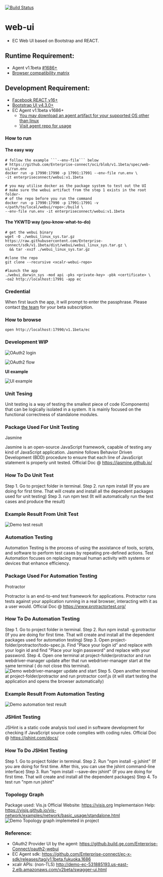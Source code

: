 [![Build Status](https://travis-ci.com/Enterprise-connect/web-ui-admin.svg?branch=v1.1beta)](https://travis-ci.com/Enterprise-connect/web-ui-admin)

# web-ui
- EC Web UI based on Bootstrap and REACT.

## Runtime Requirement:
* Agent v1.1beta [#1686+](https://github.com/Enterprise-connect/ec-x-sdk/releases/tag/v1.1beta.fukuoka.1686)
* [Browser compatibility matrix](https://developer.mozilla.org/en-US/docs/Web/JavaScript/Reference/Global_Objects/Array#Browser_compatibility)

## Development Requirement:
* [Facebook REACT v16+](https://reactjs.org/docs/getting-started.html#try-react)
* [Bootstrap UI v4.3.0+](https://getbootstrap.com/docs/4.3/getting-started/download/)
* EC Agent v1.1beta v1686+
  * [You may download an agent artifact for your supported OS other than linux](https://github.com/Enterprise-connect/ec-x-sdk/tree/v1.1beta/dist)
  * [Visit agent repo for usage](https://github.build.ge.com/Enterprise-Connect/agent/tree/v1.1beta#oauth2-authentication-provider) 


### How to run

#### The easy way
```shell
# follow the example ```--env-file``` below
# https://github.com/Enterprise-connect/oci/blob/v1.1beta/spec/web-ui/run.env
docker run -p 17990:17990 -p 17991:17991 --env-file run.env \
-it enterpriseconnect/webui:v1.1beta

# you may utilise docker as the package system to test out the UI
# make sure the webui artifact from the step 1 exists in the root folder-
# of the repo before you run the command 
docker run -p 17990:17990 -p 17991:17991 -v </path/to/local/webui/repo>:/build \
--env-file run.env -it enterpriseconnect/webui:v1.1beta
```

#### The YKWTD way (you-know-what-to-do)
```shell
# get the webui binary
wget -O ./webui_linux_sys.tar.gz https://raw.githubusercontent.com/Enterprise-connect/sdk/v1.1beta/dist/webui/webui_linux_sys.tar.gz \
  && tar -xvzf ./webui_linux_sys.tar.gz

#clone the repo
git clone --recursive <xcalr-webui-repo>

#launch the app
./webui_darwin_sys -mod api -pks <private-key> -pbk <certificate> \
-oa2 http://localhost:17991 -app ec
```

### Credential
When first lauch the app, it will prompt to enter the passphrase. Please contact [the team](mailto:ec-research@ge.com) for your beta subscription.

### How to browse
```
open http://localhost:17990/v1.1beta/ec
```

### Development WIP
![OAuth2 login](docs/oauth_login.png?raw=true)

![OAuth2 flow](docs/oauth_scope.png?raw=true)

**UI example**

![UI example](docs/ecUIDashboard.png?raw=true)

### Unit Tesing
Unit testing is a way of testing the smallest piece of code (Components) that can be logically isolated in a system. It is mainly focused on the functional correctness of standalone modules.

### Package Used For Unit Testing
Jasmine

Jasmine is an open-source JavaScript framework, capable of testing any kind of JavaScript application. Jasmine follows Behavior Driven Development (BDD) procedure to ensure that each line of JavaScript statement is properly unit tested.
Official Doc @ https://jasmine.github.io/

### How To Do Unit Test
Step 1. Go to project folder in terminal.
Step 2. run npm install  (If you are doing for first time. That will create and install all the dependent packages used for unit testing)
Step 3. run npm test (It will automatically run the test cases and produce the result)

### Example Result From Unit Test
![Demo test result](docs/Unittest/unit_test_result.PNG?raw=true)

### Automation Testing
Automation Testing is the process of using the assistance of tools, scripts, and software to perform test cases by repeating pre-defined actions. Test Automation focuses on replacing manual human activity with systems or devices that enhance efficiency.

### Package Used For Automation Testing
Protractor

Protractor is an end-to-end test framework for applications. Protractor runs tests against your application running in a real browser, interacting with it as a user would.
Official Doc @ https://www.protractortest.org/

### How To Do Automation Testing
Step 1. Go to project folder in terminal.
Step 2. Run npm install -g protractor (If you are doing for first time. That will create and install all the dependent packages used for automation testing)
Step 3. Open project-folder/protractor/todo-spec.js. Find "Place your login id" and replace with your login id and find "Place your login password" and replace with your password.
Step 4. Open one terminal at project-folder/protractor and run webdriver-manager update after that run webdriver-manager start at the same terminal ( do not close this terminal).
![Demo webdriver-manager update and start](docs/Automationtesting/webdriver-manager.png?raw=true)
Step 5. Open another terminal at project-folder/protractor and run protractor conf.js (it will start testing the application and opens the browser automatically)

### Example Result From Automation Testing
![Demo automation test result](docs/Automationtesting/protractor-result.png?raw=true)

### JSHint Testing
JSHint is a static code analysis tool used in software development for checking if JavaScript source code complies with coding rules.
Official Doc @ https://jshint.com/docs/

### How To Do JSHint Testing
Step 1. Go to project folder in terminal.
Step 2. Run "npm install -g jshint" (If you are doing for first time. After this, you can use the jshint command-line interface)
Step 3. Run "npm install --save-dev jshint" (If you are doing for first time. That will create and install all the dependent packages)
Step 4. To test run "npm run jshint"

### Topology Graph
Package used: Vis.js
Official Website: https://visjs.org
Implementaion Help: https://visjs.github.io/vis-network/examples/network/basic_usage/standalone.html
![Demo Topology graph implemeted in project](docs/topology_graph.PNG?raw=true)

### Reference:
- OAuth2 Provider UI by the agent:
https://github.build.ge.com/Enterprise-Connect/oauth2-webui
- EC Agent sdk:
https://github.com/Enterprise-connect/ec-x-sdk/releases/tag/v1.1beta.fukuoka.1686
- xcalr APIs: (non-TLS)
http://demo-ec-531885193.us-east-2.elb.amazonaws.com/v2beta/swagger-ui.html
